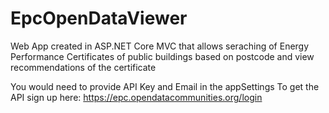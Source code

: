 # EpcOpenDataViewer
Web App created in ASP.NET Core MVC that allows seraching of Energy Performance Certificates of public buildings based on postcode and view recommendations of the certificate

You would need to provide API Key and Email in the appSettings
To get the API sign up here:
https://epc.opendatacommunities.org/login
